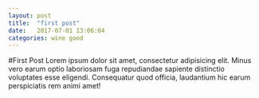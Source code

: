 ```yaml
---
layout: post
title:  "first post"
date:   2017-07-01 13:06:04
categories: wine good
---
```


#First Post
Lorem ipsum dolor sit amet, consectetur adipisicing elit. Minus vero earum optio laboriosam fuga repudiandae sapiente distinctio voluptates esse eligendi. Consequatur quod officia, laudantium hic earum perspiciatis rem animi amet!